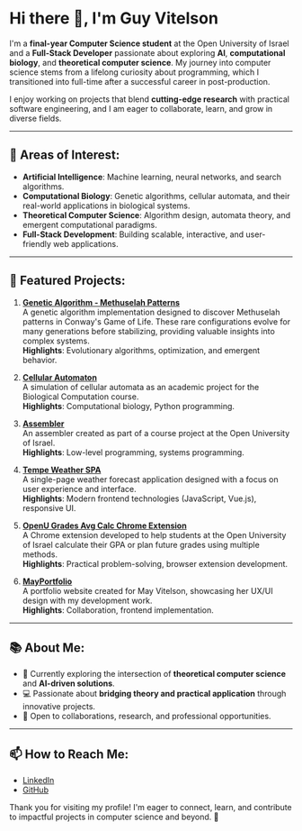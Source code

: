 # Hi there 👋, I'm Guy Vitelson

I'm a **final-year Computer Science student** at the Open University of Israel and a **Full-Stack Developer** passionate about exploring **AI**, **computational biology**, and **theoretical computer science**. My journey into computer science stems from a lifelong curiosity about programming, which I transitioned into full-time after a successful career in post-production.

I enjoy working on projects that blend **cutting-edge research** with practical software engineering, and I am eager to collaborate, learn, and grow in diverse fields.

---

## 🌟 Areas of Interest:
- **Artificial Intelligence**: Machine learning, neural networks, and search algorithms.  
- **Computational Biology**: Genetic algorithms, cellular automata, and their real-world applications in biological systems.  
- **Theoretical Computer Science**: Algorithm design, automata theory, and emergent computational paradigms.  
- **Full-Stack Development**: Building scalable, interactive, and user-friendly web applications.

---

## 📂 Featured Projects:
1. **[Genetic Algorithm - Methuselah Patterns](https://github.com/v1t3ls0n/GeneticAlgorithm-MethuselahPatterns)**  
   A genetic algorithm implementation designed to discover Methuselah patterns in Conway's Game of Life. These rare configurations evolve for many generations before stabilizing, providing valuable insights into complex systems.  
   **Highlights**: Evolutionary algorithms, optimization, and emergent behavior.

2. **[Cellular Automaton](https://github.com/v1t3ls0n/Cellular-Automaton)**  
   A simulation of cellular automata as an academic project for the Biological Computation course.  
   **Highlights**: Computational biology, Python programming.

3. **[Assembler](https://github.com/v1t3ls0n/assembler)**  
   An assembler created as part of a course project at the Open University of Israel.  
   **Highlights**: Low-level programming, systems programming.

4. **[Tempe Weather SPA](https://github.com/v1t3ls0n/tempe-weather-spa)**  
   A single-page weather forecast application designed with a focus on user experience and interface.  
   **Highlights**: Modern frontend technologies (JavaScript, Vue.js), responsive UI.

5. **[OpenU Grades Avg Calc Chrome Extension](https://github.com/v1t3ls0n/Openu_Grades_Avg_Calc_Chrome_Browser_Extension)**  
   A Chrome extension developed to help students at the Open University of Israel calculate their GPA or plan future grades using multiple methods.  
   **Highlights**: Practical problem-solving, browser extension development.

6. **[MayPortfolio](https://github.com/v1t3ls0n/mayportfolio)**  
   A portfolio website created for May Vitelson, showcasing her UX/UI design with my development work.  
   **Highlights**: Collaboration, frontend implementation.

---

## 📚 About Me:
- 🌱 Currently exploring the intersection of **theoretical computer science** and **AI-driven solutions**.
- 💻 Passionate about **bridging theory and practical application** through innovative projects.
- 🎯 Open to collaborations, research, and professional opportunities.

---

## 📫 How to Reach Me:
- [LinkedIn](https://www.linkedin.com/in/guyvitelson/)
- [GitHub](https://github.com/v1t3ls0n)

Thank you for visiting my profile! I'm eager to connect, learn, and contribute to impactful projects in computer science and beyond. 🚀
